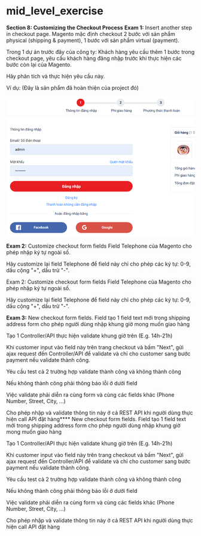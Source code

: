 # mid_level_exercise
**Section 8: Customizing the Checkout Process**
**Exam 1:** Insert another step in checkout page.
Magento mặc định checkout 2 bước với sản phẩm physical (shipping & payment), 1 bước với sản phẩm virtual (payment).

Trong 1 dự án trước đây của công ty: Khách hàng yêu cầu thêm 1 bước trong checkout page, yêu cầu khách hàng đăng nhập trước khi thực hiện các bước còn lại của Magento.

Hãy phân tích và thực hiện yêu cầu này.

Ví dụ: (Đây là sản phẩm đã hoàn thiện của project đó)

![img.png](img.png)

**Exam 2:** Customize checkout form fields
Field Telephone của Magento cho phép nhập ký tự ngoài số.

Hãy customize lại field Telephone để field này chỉ cho phép các ký tự: 0-9, dấu cộng "+",  dấu trừ "-".



Exam 2: Customize checkout form fields
Field Telephone của Magento cho phép nhập ký tự ngoài số.

Hãy customize lại field Telephone để field này chỉ cho phép các ký tự: 0-9, dấu cộng "+",  dấu trừ "-".



**Exam 3:** New checkout form fields.
Field tạo 1 field text mới trong shipping address form cho phép người dùng nhập khung giờ mong muốn giao hàng

Tạo 1 Controller/API thực hiện validate khung giờ trên (E.g. 14h-21h)

Khi customer input vào field này trên trang checkout và bấm "Next", gửi ajax request đến Controller/API để validate và chỉ cho customer sang bước payment nếu validate thành công.

Yêu cầu test cả 2 trường hợp validate thành công và không thành công

Nếu không thành công phải thông báo lỗi ở dưới field

Việc validate phải diễn ra cùng form và cùng các fields khác (Phone Number, Street, City, ...)

Cho phép nhập và validate thông tin này ở cả REST API khi người dùng thực hiện call API đặt hàng**** New checkout form fields.
Field tạo 1 field text mới trong shipping address form cho phép người dùng nhập khung giờ mong muốn giao hàng

Tạo 1 Controller/API thực hiện validate khung giờ trên (E.g. 14h-21h)

Khi customer input vào field này trên trang checkout và bấm "Next", gửi ajax request đến Controller/API để validate và chỉ cho customer sang bước payment nếu validate thành công.

Yêu cầu test cả 2 trường hợp validate thành công và không thành công

Nếu không thành công phải thông báo lỗi ở dưới field

Việc validate phải diễn ra cùng form và cùng các fields khác (Phone Number, Street, City, ...)

Cho phép nhập và validate thông tin này ở cả REST API khi người dùng thực hiện call API đặt hàng
